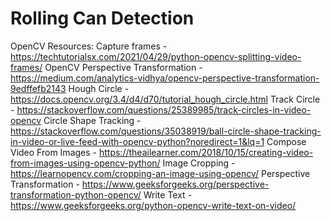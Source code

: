 # Rolling Can Detection

OpenCV Resources:
Capture frames - https://techtutorialsx.com/2021/04/29/python-opencv-splitting-video-frames/
OpenCV Perspective Transformation - https://medium.com/analytics-vidhya/opencv-perspective-transformation-9edffefb2143
Hough Circle - https://docs.opencv.org/3.4/d4/d70/tutorial_hough_circle.html
Track Circle - https://stackoverflow.com/questions/25389985/track-circles-in-video-opencv
Circle Shape Tracking - https://stackoverflow.com/questions/35038919/ball-circle-shape-tracking-in-video-or-live-feed-with-opencv-python?noredirect=1&lq=1
Compose Video From Images - https://theailearner.com/2018/10/15/creating-video-from-images-using-opencv-python/
Image Cropping - https://learnopencv.com/cropping-an-image-using-opencv/
Perspective Transformation - https://www.geeksforgeeks.org/perspective-transformation-python-opencv/
Write Text - https://www.geeksforgeeks.org/python-opencv-write-text-on-video/
